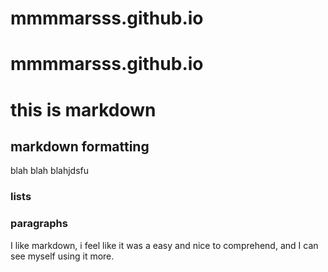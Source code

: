 # mmmmarsss.github.io
# mmmmarsss.github.io
# this is markdown 


## markdown formatting

blah blah blahjdsfu 

### lists


### paragraphs

I like markdown, i feel like it was a easy and nice to comprehend, and I can see myself using it more. 
